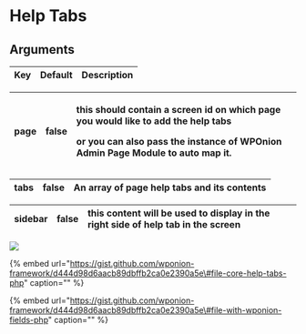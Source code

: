 # Help Tabs

## Arguments <a id="module-arguments"></a>

| Key | Default | Description |
| :--- | :--- | :--- |


<table>
  <thead>
    <tr>
      <th style="text-align:left"><b>page</b>
      </th>
      <th style="text-align:left">false</th>
      <th style="text-align:left">
        <p>this should contain a screen id on which page you would like to add the
          help tabs</p>
        <p>or you can also pass the instance of <b>WPOnion Admin Page</b> Module to
          auto map it.</p>
      </th>
    </tr>
  </thead>
  <tbody></tbody>
</table>

| **tabs** | false | An array of page help tabs and its contents |
| :--- | :--- | :--- |


| **sidebar** | false | this content will be used to display in the right side of help tab in the screen |
| :--- | :--- | :--- |


![](../.gitbook/assets/1541564455-194.gif)

{% embed url="https://gist.github.com/wponion-framework/d444d98d6aacb89dbffb2ca0e2390a5e\#file-core-help-tabs-php" caption="" %}

{% embed url="https://gist.github.com/wponion-framework/d444d98d6aacb89dbffb2ca0e2390a5e\#file-with-wponion-fields-php" caption="" %}


